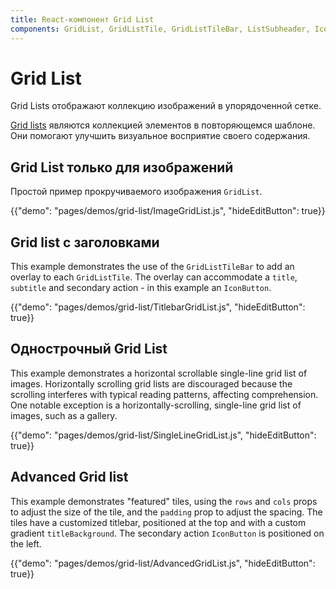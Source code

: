 ```yaml
---
title: React-компонент Grid List
components: GridList, GridListTile, GridListTileBar, ListSubheader, IconButton
---
```

# Grid List

<p class="description">Grid Lists отображают коллекцию изображений в упорядоченной сетке.</p>

[Grid lists](https://material.io/design/components/image-lists.html) являются коллекцией элементов в повторяющемся шаблоне. Они помогают улучшить визуальное восприятие своего содержания.

## Grid List только для изображений

Простой пример прокручиваемого изображения `GridList`.

{{"demo": "pages/demos/grid-list/ImageGridList.js", "hideEditButton": true}}

## Grid list с заголовками

This example demonstrates the use of the `GridListTileBar` to add an overlay to each `GridListTile`. The overlay can accommodate a `title`, `subtitle` and secondary action - in this example an `IconButton`.

{{"demo": "pages/demos/grid-list/TitlebarGridList.js", "hideEditButton": true}}

## Однострочный Grid List

This example demonstrates a horizontal scrollable single-line grid list of images. Horizontally scrolling grid lists are discouraged because the scrolling interferes with typical reading patterns, affecting comprehension. One notable exception is a horizontally-scrolling, single-line grid list of images, such as a gallery.

{{"demo": "pages/demos/grid-list/SingleLineGridList.js", "hideEditButton": true}}

## Advanced Grid list

This example demonstrates "featured" tiles, using the `rows` and `cols` props to adjust the size of the tile, and the `padding` prop to adjust the spacing. The tiles have a customized titlebar, positioned at the top and with a custom gradient `titleBackground`. The secondary action `IconButton` is positioned on the left.

{{"demo": "pages/demos/grid-list/AdvancedGridList.js", "hideEditButton": true}}